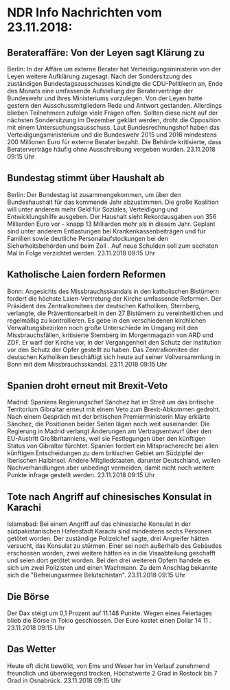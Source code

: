 # NDR Info Nachrichten vom 23.11.2018:


## Berateraffäre: Von der Leyen sagt Klärung zu
Berlin: In der Affäre um externe Berater hat Verteidigungsministerin von der Leyen weitere Aufklärung zugesagt. Nach der Sondersitzung des zuständigen Bundestagsausschusses kündigte die CDU-Politikerin an, Ende des Monats eine umfassende Aufstellung der Beraterverträge der Bundeswehr und ihres Ministeriums vorzulegen. Von der Leyen hatte gestern den Ausschussmitgliedern Rede und Antwort gestanden. Allerdings blieben Teilnehmern zufolge viele Fragen offen. Sollten diese nicht auf der nächsten Sondersitzung im Dezember geklärt werden, droht die Opposition mit einem Untersuchungsausschuss. Laut Bundesrechnungshof haben das Verteidigungsministerium und die Bundeswehr 2015 und 2016 mindestens 200 Millionen Euro für externe Berater bezahlt. Die Behörde kritisierte, dass Beraterverträge häufig ohne Ausschreibung vergeben wurden. 23.11.2018 09:15 Uhr 

## Bundestag stimmt über Haushalt ab
Berlin: Der Bundestag ist zusammengekommen, um über den Bundeshaushalt für das kommende Jahr abzustimmen. Die große Koalition will unter anderem mehr Geld für Soziales, Verteidigung und Entwicklungshilfe ausgeben. Der Haushalt sieht Rekordausgaben von 356 Milliarden Euro vor - knapp 13 Milliarden mehr als in diesem Jahr. Geplant sind unter anderem Entlastungen bei Krankenkassenbeiträgen und für Familien sowie deutliche Personalaufstockungen bei den Sicherheitsbehörden und beim Zoll . Auf neue Schulden soll zum sechsten Mal in Folge verzichtet werden. 23.11.2018 09:15 Uhr 

## Katholische Laien fordern Reformen
Bonn: Angesichts des Missbrauchsskandals in den katholischen Bistümern fordert die höchste Laien-Vertretung der Kirche umfassende Reformen. Der Präsident des Zentralkomitees der deutschen Katholiken, Sternberg, verlangte, die Präventionsarbeit in den 27 Bistümern zu vereinheitlichen und regelmäßig zu kontrollieren. Es gebe in den verschiedenen kirchlichen Verwaltungsbezirken noch große Unterschiede im Umgang mit den Missbrauchsfällen, kritisierte Sternberg im Morgenmagazin von ARD und ZDF. Er warf der Kirche vor, in der Vergangenheit den Schutz der Institution vor den Schutz der Opfer gestellt zu haben. Das Zentralkomitee der deutschen Katholiken beschäftigt sich heute auf seiner Vollversammlung in Bonn mit dem Missbrauchsskandal. 23.11.2018 09:15 Uhr 

## Spanien droht erneut mit Brexit-Veto
Madrid:	Spaniens Regierungschef Sánchez hat im Streit um das britische Territorium Gibraltar erneut mit einem Veto zum Brexit-Abkommen gedroht. Nach einem Gespräch mit der britischen Premierministerin May erklärte Sánchez, die Positionen beider Seiten lägen noch weit auseinander. Die Regierung in Madrid verlangt Änderungen am Vertragsentwurf über den EU-Austritt Großbritanniens, weil sie Festlegungen über den künftigen Status von Gibraltar fürchtet. Spanien fordert ein Mitspracherecht bei allen künftigen Entscheidungen zu dem britischen Gebiet am Südzipfel der Iberischen Halbinsel. Andere Mitgliedstaaten, darunter Deutschland, wollen Nachverhandlungen aber unbedingt vermeiden, damit nicht noch weitere Punkte infrage gestellt werden. 23.11.2018 09:15 Uhr 

## Tote nach Angriff auf chinesisches Konsulat in Karachi
Islamabad: Bei einem Angriff auf das chinesische Konsulat in der südpakistanischen Hafenstadt Karachi sind mindestens sechs Personen getötet worden. Der zuständige Polizeichef sagte, drei Angreifer hätten versucht, das Konsulat zu stürmen. Einer sei noch außerhalb des Gebäudes erschossen worden, zwei weitere hätten es in die Visaabteilung geschafft und seien dort getötet worden. Bei den drei weiteren Opfern handele es sich um zwei Polizisten und einen Wachmann. Zu dem Anschlag bekannte sich die "Befreiungsarmee Belutschistan". 23.11.2018 09:15 Uhr 

## Die Börse
Der Dax steigt um  0,1  Prozent auf  11.148  Punkte. Wegen eines Feiertages blieb die Börse in Tokio geschlossen. Der Euro kostet einen Dollar  14 11 . 23.11.2018 09:15 Uhr 

## Das Wetter
Heute oft dicht bewölkt, von Ems und Weser her im Verlauf zunehmend freundlich und überwiegend trocken, Höchstwerte 2 Grad in Rostock bis 7 Grad in Osnabrück. 23.11.2018 09:15 Uhr 
